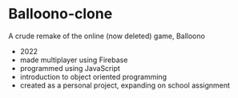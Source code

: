 # Balloono-clone
A crude remake of the online (now deleted) game, Balloono

+ 2022
+ made multiplayer using Firebase
+ programmed using JavaScript
+ introduction to object oriented programming
+ created as a personal project, expanding on school assignment



